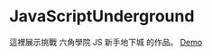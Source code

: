 # JavaScriptUnderground

這裡展示挑戰 六角學院 JS 新手地下城 的作品。
[Demo](https://clhuang224.github.io/JavaScriptUnderground/)
